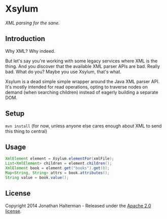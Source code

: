 # Xsylum

*XML parsing for the sane.*

## Introduction

Why XML? Why indeed. 

But let's say you're working with some legacy services where XML is the thing. And you discover that the available XML parser APIs are bad. Really bad. What do you? Maybe you use Xsylum, that's what.

Xsylum is a dead simple simple wrapper around the Java XML parser API. It's mostly intended for read operations, opting to traverse nodes on demand (when searching children) instead of eagerly building a separate DOM.

## Setup

`mvn install` (for now, unless anyone else cares enough about XML to send this thing to central)

## Usage

```java
XmlElement element = Xsylum.elementFor(xmlFile);
List<XmlElement> children = element.children();
XmlElement book = element.get("books").get(0);
Map<String, String> attrs = book.attributes();
String value = book.value();
```

## License

Copyright 2014 Jonathan Halterman - Released under the [Apache 2.0 license](http://www.apache.org/licenses/LICENSE-2.0.html).